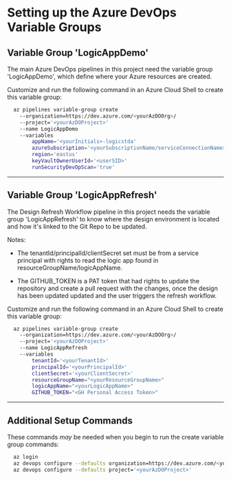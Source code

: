 # Setting up the Azure DevOps Variable Groups

## Variable Group 'LogicAppDemo'

The main Azure DevOps pipelines in this project need the variable group 'LogicAppDemo', which define where your Azure resources are created.

Customize and run the following command in an Azure Cloud Shell to create this variable group:

``` bash
  az pipelines variable-group create 
    --organization=https://dev.azure.com/<yourAzDOOrg>/ 
    --project='<yourAzDOProject>' 
    --name LogicAppDemo
    --variables 
        appName='<yourInitials>-logicstda'
        azureSubscription='<yourSubscriptionName/serviceConnectionName>' 
        region='eastus' 
        keyVaultOwnerUserId='<userSID>'
        runSecurityDevOpScan='true'
```

---

## Variable Group 'LogicAppRefresh'

The Design Refresh Workflow pipeline in this project needs the variable group 'LogicAppRefresh' to know where the design environment is located and how it's linked to the Git Repo to be updated.

Notes:

- The tenantId/principalId/clientSecret set must be from a service principal with rights to read the logic app found in resourceGroupName/logicAppName.

- The GITHUB_TOKEN is a PAT token that had rights to update the repository and create a pull request with the changes, once the design has been updated updated and the user triggers the refresh workflow.

Customize and run the following command in an Azure Cloud Shell to create this variable group:

``` bash
  az pipelines variable-group create 
    --organization=https://dev.azure.com/<yourAzDOOrg>/ 
    --project='<yourAzDOProject>' 
    --name LogicAppRefresh
    --variables 
        tenantId='<yourTenantId>'
        principalId='<yourPrincipalId>'
        clientSecret='<yourClientSecret>'
        resourceGroupName="<yourResourceGroupName>"
        logicAppName="<yourLogicAppName>"
        GITHUB_TOKEN="<GH Personal Access Token>"
```

---

## Additional Setup Commands

These commands *may* be needed when you begin to run the create variable group commands:

``` bash
  az login
  az devops configure --defaults organization=https://dev.azure.com/<yourAzDOOrg>/ 
  az devops configure --defaults project='<yourAzDOProject>' 
```
